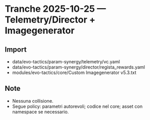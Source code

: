 # Tranche 2025-10-25 — Telemetry/Director + Imagegenerator

## Import
- data/evo-tactics/param-synergy/telemetry/vc.yaml
- data/evo-tactics/param-synergy/director/regista_rewards.yaml
- modules/evo-tactics/core/Custom Imagegenerator v5.3.txt

## Note
- Nessuna collisione.
- Segue policy: parametri autorevoli; codice nel core; asset con namespace se necessario.
